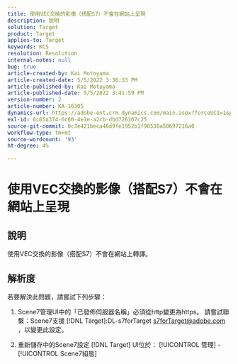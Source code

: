 ```yaml
---
title: 使用VEC交換的影像（搭配S7）不會在網站上呈現
description: 說明
solution: Target
product: Target
applies-to: Target
keywords: KCS
resolution: Resolution
internal-notes: null
bug: true
article-created-by: Kai Motoyama
article-created-date: 5/5/2022 3:36:33 PM
article-published-by: Kai Motoyama
article-published-date: 5/5/2022 3:41:59 PM
version-number: 2
article-number: KA-16305
dynamics-url: https://adobe-ent.crm.dynamics.com/main.aspx?forceUCI=1&pagetype=entityrecord&etn=knowledgearticle&id=f64e2e21-89cc-ec11-a7b5-6045bd00d995
exl-id: 6c65a374-6c60-4e1e-a2cb-dbd726167c25
source-git-commit: 0c3e421beca46d9fe1952b1f98538a50697216a0
workflow-type: tm+mt
source-wordcount: '93'
ht-degree: 4%

---
```


# 使用VEC交換的影像（搭配S7）不會在網站上呈現

## 說明


使用VEC交換的影像（搭配S7）不會在網站上轉譯。


## 解析度


若要解決此問題，請嘗試下列步驟：

1. Scene7管理UI中的「已發佈伺服器名稱」必須從http變更為https。 請嘗試聯繫：Scene7支援 [!DNL Target]:DL-s7forTarget [s7forTarget@adobe.com](mailto:s7forTarget@adobe.com) ，以變更此設定。

2. 重新儲存中的Scene7設定 [!DNL Target] UI位於： [!UICONTROL 管理] - [!UICONTROL Scene7組態]
